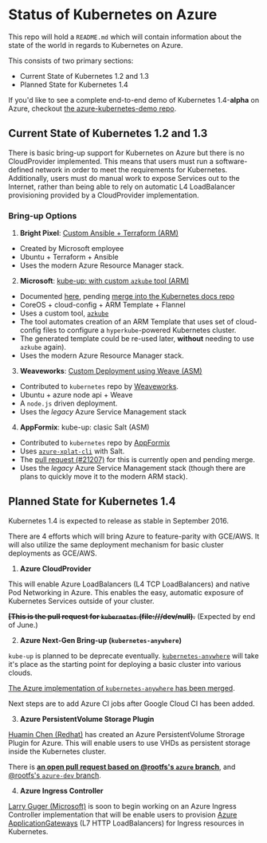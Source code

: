 # Status of Kubernetes on Azure

This repo will hold a `README.md` which will contain information about the state
 of the world in regards to Kubernetes on Azure.

This consists of two primary sections:
 * Current State of Kubernetes 1.2 and 1.3
 * Planned State for Kubernetes 1.4

If you'd like to see a complete end-to-end demo of Kubernetes 1.4-**alpha** on 
Azure, checkout [the azure-kubernetes-demo repo](https://github.com/colemickens/azure-kubernetes-demo).

## Current State of Kubernetes 1.2 and 1.3

There is basic bring-up support for Kubernetes on Azure but there is no
CloudProvider implemented. This means that users must run a software-defined 
network in order to meet the requirements for Kubernetes. Additionally, users 
must do manual work to expose Services out to the Internet, rather than being 
able to rely on automatic L4 LoadBalancer provisioning provided by a 
CloudProvider implementation.

### Bring-up Options

1. **Bright Pixel**: [Custom Ansible + Terraform (ARM)](https://github.com/edevil/kubernetes-deployment)
  * Created by Microsoft employee
  * Ubuntu + Terraform + Ansible
  * Uses the modern Azure Resource Manager stack.

2. **Microsoft**: [kube-up: with custom `azkube` tool (ARM)](http://colemickens.github.io/docs/getting-started-guides/azure/)
  * Documented [here](http://colemickens.github.io/docs/getting-started-guides/azure/), 
    pending [merge into the Kubernetes docs repo](https://github.com/kubernetes/kubernetes.github.io/pull/149)
  * CoreOS + cloud-config + ARM Template + Flannel
  * Uses a custom tool, [`azkube`](https://github.com/colemickens/azkube)
  * The tool automates creation of an ARM Template that uses set of cloud-config
    files to configure a `hyperkube`-powered Kubernetes cluster.
  * The generated template could be re-used later, **without** needing to use
    `azkube` again).
  * Uses the modern Azure Resource Manager stack.

3. **Weaveworks**: [Custom Deployment using Weave (ASM)](http://kubernetes.io/docs/getting-started-guides/coreos/azure/)
  * Contributed to `kubernetes` repo by [Weaveworks](https://www.weave.works/).
  * Ubuntu + azure node api + Weave
  * A `node.js` driven deployment. 
  * Uses the *legacy* Azure Service Management stack


4. **AppFormix**: kube-up: clasic Salt (ASM)
  * Contributed to `kubernetes` repo by [AppFormix](http://www.appformix.com/)
  * Uses [`azure-xplat-cli`](https://github.com/Azure/azure-xplat-cli) with Salt.
  * The [pull request (#21207)](https://github.com/kubernetes/kubernetes/pull/21207) 
    for this is currently open and pending merge.
  * Uses the *legacy* Azure Service Management stack (though there are plans to 
    quickly move it to the modern ARM stack).

## Planned State for Kubernetes 1.4

Kubernetes 1.4 is expected to release as stable in September 2016.

There are 4 efforts which will bring Azure to feature-parity with GCE/AWS. It 
will also utilize the same deployment mechanism for basic cluster deployments as GCE/AWS.

1. **Azure CloudProvider**

  This will enable Azure LoadBalancers (L4 TCP LoadBalancers) and native Pod 
  Networking in Azure. This enables the easy, automatic exposure of Kubernetes 
  Services outside of your cluster.

  ~~**[This is the pull request for `kubernetes`.(file:///dev/null).**~~
  (Expected by end of June.)

2. **Azure Next-Gen Bring-up (`kubernetes-anywhere`)**

  `kube-up` is planned to be deprecate eventually. [`kubernetes-anywhere`](https://github.com/kubernetes/kubernetes-anywhere) 
  will take it's place as the starting point for deploying a basic cluster into 
  various clouds.

  [The Azure implementation of `kubernetes-anywhere` has been merged](https://github.com/kubernetes/kubernetes-anywhere).

  Next steps are to add Azure CI jobs after Google Cloud CI has been added.

3. **Azure PersistentVolume Storage Plugin**

  [Huamin Chen (Redhat)](https://github.com/rootfs) has created an
  Azure PersistentVolume Strorage Plugin for Azure. This will enable users to 
  use VHDs as persistent storage inside the Kubernetes cluster.

  There is **[an open pull request based on @rootfs's `azure` branch](https://github.com/kubernetes/kubernetes/pull/25195)**,
  and [@rootfs's `azure-dev` branch](https://github.com/rootfs/kubernetes/tree/azure-vhd).

4. **Azure Ingress Controller**

  [Larry Guger (Microsoft)](https://github.com/JargoonPard) is soon to begin 
  working on an Azure Ingress Controller implementation that will be enable 
  users to provision [Azure ApplicationGateways](https://azure.microsoft.com/en-us/services/application-gateway/) 
  (L7 HTTP LoadBalancers) for Ingress resources in Kubernetes.

